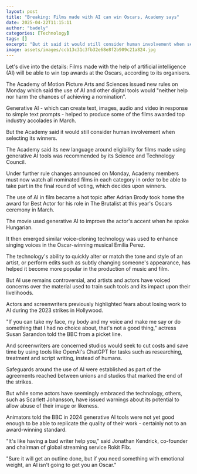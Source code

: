 ```yaml
---
layout: post
title: "Breaking: Films made with AI can win Oscars, Academy says"
date: 2025-04-22T11:15:11
author: "badely"
categories: [Technology]
tags: []
excerpt: "But it said it would still consider human involvement when selecting winners."
image: assets/images/ccb13c31c3fb32e68e8f2b909c21a824.jpg
---
```


Let's dive into the details: Films made with the help of artificial intelligence (AI) will be able to win top awards at the Oscars, according to its organisers.

The Academy of Motion Picture Arts and Sciences issued new rules on Monday which said the use of AI and other digital tools would "neither help nor harm the chances of achieving a nomination".

Generative AI -  which can create text, images, audio and video in response to simple text prompts - helped to produce some of the films awarded top industry accolades in March.

But the Academy said it would still consider human involvement when selecting its winners.

The Academy said its new language around eligibility for films made using generative AI tools was recommended by its Science and Technology Council.

Under further rule changes announced on Monday, Academy members must now watch all nominated films in each category in order to be able to take part in the final round of voting, which decides upon winners.

The use of AI in film became a hot topic after Adrian Brody took home the award for Best Actor for his role in The Brutalist at this year's Oscars ceremony in March.

The movie used generative AI to improve the actor's accent when he spoke Hungarian.

It then emerged similar voice-cloning technology was used to enhance singing voices in the Oscar-winning musical Emilia Perez.

The technology's ability to quickly alter or match the tone and style of an artist, or perform edits such as subtly changing someone's appearance, has helped it become  more popular in the production of music and film.

But AI use remains controversial, and artists and actors have voiced concerns over the material used to train such tools and its impact upon their livelihoods.

Actors and screenwriters previously highlighted fears about losing work to AI during the 2023 strikes in Hollywood.

"If you can take my face, my body and my voice and make me say or do something that I had no choice about, that's not a good thing," actress Susan Sarandon told the BBC from a picket line.

And screenwriters are concerned studios would seek to cut costs and save time by using tools like OpenAI's ChatGPT for tasks such as researching, treatment and script writing, instead of humans.

Safeguards around the use of AI were established as part of the agreements reached between unions and studios that marked the end of the strikes.

But while some actors have seemingly embraced the technology, others, such as Scarlett Johansson, have issued warnings about its potential to allow abuse of their image or likeness.

Animators told the BBC in 2024 generative AI tools were not yet good enough to be able to replicate the quality of their work - certainly not to an award-winning standard.

"It's like having a bad writer help you," said Jonathan Kendrick, co-founder and chairman of global streaming service Rokit Flix. 

"Sure it will get an outline done, but if you need something with emotional weight, an AI isn't going to get you an Oscar."

